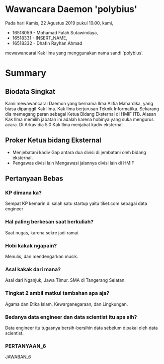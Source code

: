 # Wawancara Daemon 'polybius'
Pada hari Kamis, 22 Agustus 2019 pukul 10.00, kami,
- 16518059 - Mohamad Falah Sutawindaya,
- 16518331 - INSERT_NAME,
- 16518332 - Dhafin Rayhan Ahmad

mewawancarai Kak Ilma yang menggunakan nama sandi 'polybius'.

# Summary
## Biodata Singkat
Kami mewawancarai Daemon yang bernama Ilma Alifia Mahardika, yang biasa dipanggil Kak Ilma. Kak Ilma berjurusan Teknik Informatika. Sekarang dia memegang peran sebagai Ketua Bidang Eksternal di HMIF ITB. Alasan Kak Ilma memilih jabatan ini adalah karena hobinya yang suka mengurus acara. 
Di Arkavidia 5.0 Kak Ilma menjabat kadiv eksternal.

## Proker Ketua bidang Eksternal
* Menjebatani kadiv
Gap antara dua divisi di jembatani oleh bidang eksternal.
* Pengawas divisi lain
Mengawasi jalannya divisi lain di HMIF

## Pertanyaan Bebas
### KP dimana ka?
Sempat KP kemarin di salah satu startup yaitu tiket.com sebagai data engineer 

### Hal paling berkesan saat berkuliah?
Saat nugas, karena sekre jadi ramai.

### Hobi kakak ngapain?
Menulis, dan mendengarkan musik.

### Asal kakak dari mana?
  Asal dari Nganjuk, Jawa Timur. SMA di Tangerang Selatan.

### Tingkat 2 ambil matkul tambahan apa aja?
  Agama dan Etika Islam, Kewarganegaraan, dan Lingkungan.

### Bedanya data engineer dan data scientist itu apa sih?
  Data engineer itu tugasnya bersih-bersihin data sebelum dipakai oleh data scientist.

### PERTANYAAN_6
  JAWABAN_6
